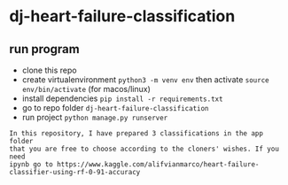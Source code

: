 # dj-heart-failure-classification #
## run program ##
- clone this repo
- create virtualenvironment ``` python3 -m venv env ``` then activate ``` source env/bin/activate ``` (for macos/linux)
- install dependencies ```pip install -r requirements.txt ```
- go to repo folder ``` dj-heart-failure-classification ```
- run project ``` python manage.py runserver ```

```
In this repository, I have prepared 3 classifications in the app folder 
that you are free to choose according to the cloners' wishes. If you need 
ipynb go to https://www.kaggle.com/alifvianmarco/heart-failure-classifier-using-rf-0-91-accuracy
```
